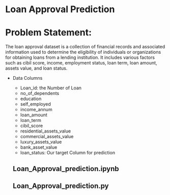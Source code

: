 # Loan Approval Prediction 

# Problem Statement:
The loan approval dataset is a collection of financial records and associated information used to determine the eligibility of individuals or organizations for obtaining loans from a lending institution. It includes various factors such as cibil score, income, employment status, loan term, loan amount, assets value, and loan status. 

        
* Data Columns
  * Loan_id: the Number of Loan 
  * no_of_dependents
  * education
  * self_employed
  * income_annum
  * loan_amount                 
  * loan_term                   
  * cibil_score                 
  * residential_assets_value    
  * commercial_assets_value     
  * luxury_assets_value         
  * bank_asset_value            
  * loan_status: Our target Column for prediction    

  ## Loan_Approval_prediction.ipynb

  ## Loan_Approval_prediction.py
